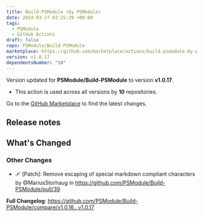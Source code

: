 ```yaml
---
title: Build-PSModule (by PSModule)
date: 2024-03-27 03:25:29 +00:00
tags:
  - PSModule
  - GitHub Actions
draft: false
repo: PSModule/Build-PSModule
marketplace: https://github.com/marketplace/actions/build-psmodule-by-psmodule
version: v1.0.17
dependentsNumber: "10"
---
```



Version updated for **PSModule/Build-PSModule** to version **v1.0.17**.
- This action is used across all versions by **10** repositories.

Go to the [GitHub Marketplace](https://github.com/marketplace/actions/build-psmodule-by-psmodule) to find the latest changes.

## Release notes

<!-- Release notes generated using configuration in .github/release.yml at main -->

## What's Changed
### Other Changes
* 🩹 [Patch]: Remove escaping of special markdown compliant characters by @MariusStorhaug in https://github.com/PSModule/Build-PSModule/pull/39


**Full Changelog**: https://github.com/PSModule/Build-PSModule/compare/v1.0.16...v1.0.17
